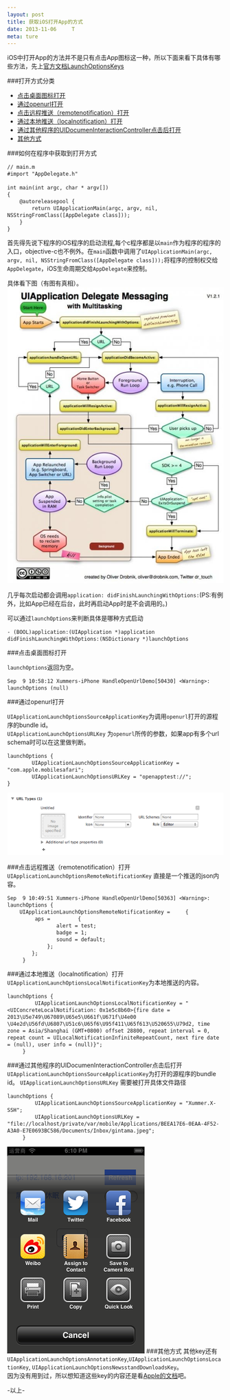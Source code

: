```yaml
---
layout: post
title: 获取iOS打开App的方式
date: 2013-11-06     T
meta: ture
---
```


iOS中打开App的方法并不是只有点击App图标这一种，所以下面来看下具体有哪些方法，先上[官方文档LaunchOptionsKeys](https://developer.apple.com/library/ios/documentation/uikit/reference/UIApplicationDelegate_Protocol/Reference/Reference.html)

###打开方式分类
* [点击桌面图标打开](#点击桌面图标打开)
* [通过openurl打开](#通过openurl打开)
* [点击远程推送（remotenotification）打开](#点击远程推送（remotenotification）打开)
* [通过本地推送（localnotification）打开](#通过本地推送（localnotification）打开)
* [通过其他程序的UIDocumenInteractionController点击后打开](#通过其他程序的UIDocumenInteractionController点击后打开)
* [其他方式](#其他方式)

###如何在程序中获取到打开方式

```objc
// main.m
#import "AppDelegate.h"

int main(int argc, char * argv[])
{
	@autoreleasepool {
		return UIApplicationMain(argc, argv, nil, NSStringFromClass([AppDelegate class]));
	}
}
```

首先得先说下程序的iOS程序的启动流程,每个c程序都是以`main`作为程序的程序的入口，objective-c也不例外。在`main`函数中调用了`UIApplicationMain(argc, argv, nil, NSStringFromClass([AppDelegate class]));`将程序的控制权交给`AppDelegate`，iOS生命周期交给`AppDelegate`来控制。  

具体看下图（有图有真相）。
![](../images/blog-images/2013-11-06/lifecycle.jpeg )

几乎每次启动都会调用`application: didFinishLaunchingWithOptions:`(PS:有例外，比如App已经在后台，此时再启动App时是不会调用的。)

可以通过`launchOptions`来判断具体是哪种方式启动

```objc
- (BOOL)application:(UIApplication *)application didFinishLaunchingWithOptions:(NSDictionary *)launchOptions
```

###<a id="点击桌面图标打开"></a>点击桌面图标打开

`launchOptions`返回为空。

```
Sep  9 10:58:12 Xummers-iPhone HandleOpenUrlDemo[50430] <Warning>: launchOptions (null) 
```

###<a id="通过openurl打开"></a>通过openurl打开

`UIApplicationLaunchOptionsSourceApplicationKey`为调用`openurl`打开的源程序的bundle id。   
`UIApplicationLaunchOptionsURLKey` 为`openurl`所传的参数，如果app有多个url schema时可以在这里做判断。

```
launchOptions {
		UIApplicationLaunchOptionsSourceApplicationKey = "com.apple.mobilesafari";
		UIApplicationLaunchOptionsURLKey = "openapptest://";
}
```

![](../images/blog-images/2013-11-06/urlschema.png )

###<a id="点击远程推送（remotenotification）打开"></a>点击远程推送（remotenotification）打开
`UIApplicationLaunchOptionsRemoteNotificationKey` 直接是一个推送的json内容。

```
Sep  9 10:49:51 Xummers-iPhone HandleOpenUrlDemo[50363] <Warning>: launchOptions {
	UIApplicationLaunchOptionsRemoteNotificationKey =     {
		 aps =         {
				alert = test;
				badge = 1;
				sound = default;
             };
        };
     }
```
###<a id="通过本地推送（localnotification）打开"></a>通过本地推送（localnotification）打开
`UIApplicationLaunchOptionsLocalNotificationKey`为本地推送的内容。

```
launchOptions {
         UIApplicationLaunchOptionsLocalNotificationKey = "<UIConcreteLocalNotification: 0x1e5c8b60>{fire date = 2013\U5e749\U67089\U65e5\U661f\U671f\U4e00 \U4e2d\U56fd\U6807\U51c6\U65f6\U95f411\U65f613\U520655\U79d2, time zone = Asia/Shanghai (GMT+0800) offset 28800, repeat interval = 0, repeat count = UILocalNotificationInfiniteRepeatCount, next fire date = (null), user info = (null)}";
     }
```

###<a id="通过其他程序的UIDocumenInteractionController点击后打开"></a>通过其他程序的UIDocumenInteractionController点击后打开
`UIApplicationLaunchOptionsSourceApplicationKey`为打开的源程序的bundle id。
`UIApplicationLaunchOptionsURLKey` 需要被打开具体文件路径

```
launchOptions {
         UIApplicationLaunchOptionsSourceApplicationKey = "Xummer.X-SSH";
         UIApplicationLaunchOptionsURLKey = "file://localhost/private/var/mobile/Applications/BEEA17E6-0EAA-4F52-A3A0-E7E0693BC586/Documents/Inbox/gintama.jpeg";
     }
```

![](../images/blog-images/2013-11-06/uidocument.png)
###<a id="其他方式"></a>其他方式
其他key还有`UIApplicationLaunchOptionsAnnotationKey`,`UIApplicationLaunchOptionsLocationKey`,
`UIApplicationLaunchOptionsNewsstandDownloadsKey`。  
因为没有用到过，所以想知道这些key的内容还是看[Apple的文档](https://developer.apple.com/library/ios/documentation/uikit/reference/UIApplicationDelegate_Protocol/Reference/Reference.html)吧。

-以上-

